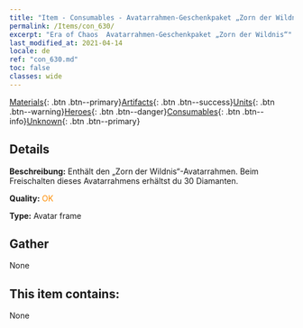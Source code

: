 ```yaml
---
title: "Item - Consumables - Avatarrahmen-Geschenkpaket „Zorn der Wildnis“"
permalink: /Items/con_630/
excerpt: "Era of Chaos  Avatarrahmen-Geschenkpaket „Zorn der Wildnis“"
last_modified_at: 2021-04-14
locale: de
ref: "con_630.md"
toc: false
classes: wide
---
```

 [Materials](/de/Items/){: .btn .btn--primary}[Artifacts](/de/Items/Artifacts/){: .btn .btn--success}[Units](/de/Items/Units/){: .btn .btn--warning}[Heroes](/de/Items/Heroes/){: .btn .btn--danger}[Consumables](/de/Items/Consumables/){: .btn .btn--info}[Unknown](/de/Items/Unknown/){: .btn .btn--primary}

## Details
 **Beschreibung:** Enthält den „Zorn der Wildnis“-Avatarrahmen. Beim Freischalten dieses Avatarrahmens erhältst du 30 Diamanten.

 **Quality:** <span style="color: #FF8C00">OK</span>

 **Type:** Avatar frame

## Gather

  None

## This item contains:

  None

